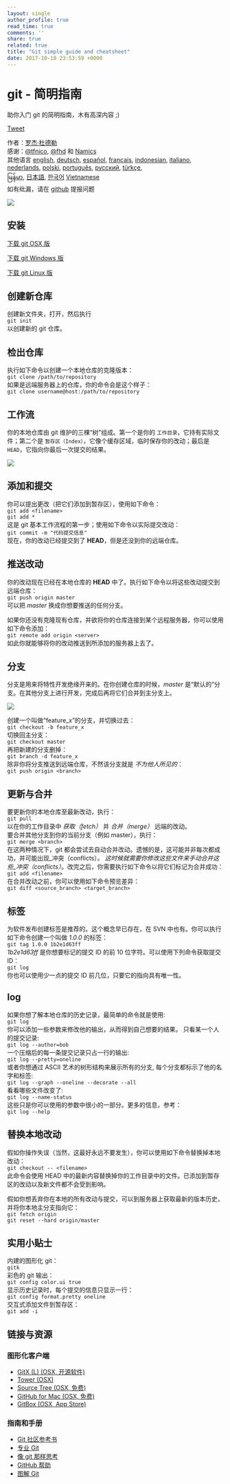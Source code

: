 ```yaml
---
layout: single
author_profile: true
read_time: true
comments: ''
share: true
related: true
title: "Git simple guide and cheatsheet"
date: 2017-10-18 23:53:59 +0000
---
```

<div class="scrollblock block-title">

# git - 简明指南

助你入门 git 的简明指南，木有高深内容 ;)

[Tweet](https://twitter.com/share) <script>!function(d,s,id){var js,fjs=d.getElementsByTagName(s)[0];if(!d.getElementById(id)){js=d.createElement(s);js.id=id;js.src="//platform.twitter.com/widgets.js";fjs.parentNode.insertBefore(js,fjs);}}(document,"script","twitter-wjs");</script>

作者：[罗杰·杜德勒](http://www.twitter.com/rogerdudler)  
感谢：[@tfnico](http://www.twitter.com/tfnico), [@fhd](http://www.twitter.com/fhd) 和 [Namics](http://www.namics.com)  
其他语言 [english](index.html), [deutsch](index.de.html), [español](index.es.html), [français](index.fr.html), [indonesian](index.id.html), [italiano](index.it.html), [nederlands](index.nl.html), [polski](index.pl.html), [português](index.pt_BR.html), [русский](index.ru.html), [türkçe](index.tr.html),  
[မြန်မာ](index.my.html), [日本語](index.ja.html), [한국어](index.ko.html) [Vietnamese](index.vi.html)  
如有纰漏，请在 [github](https://github.com/rogerdudler/git-guide/issues) 提报问题

![](img/arrow.png)</div>

<a name="setup"></a>

<div class="scrollblock block-setup">

## 安装

[下载 git OSX 版](http://git-scm.com/download/mac)

[下载 git Windows 版](http://git-for-windows.github.io/)

[下载 git Linux 版](http://book.git-scm.com/2_installing_git.html)

</div>

<a name="create"></a>

<div class="scrollblock block-create">

## 创建新仓库

创建新文件夹，打开，然后执行  
`git init`  
以创建新的 git 仓库。

</div>

<a name="checkout"></a>

<div class="scrollblock block-checkout">

## 检出仓库

执行如下命令以创建一个本地仓库的克隆版本：  
`git clone /path/to/repository`  
如果是远端服务器上的仓库，你的命令会是这个样子：  
`git clone username@host:/path/to/repository`

</div>

<a name="trees"></a>

<div class="scrollblock block-trees">

## 工作流

你的本地仓库由 git 维护的三棵“树”组成。第一个是你的 `工作目录`，它持有实际文件；第二个是 `暂存区（Index）`，它像个缓存区域，临时保存你的改动；最后是 `HEAD`，它指向你最后一次提交的结果。

![](img/trees.png)</div>

<a name="add"></a>

<div class="scrollblock block-add">

## 添加和提交

你可以提出更改（把它们添加到暂存区），使用如下命令：  
`git add <filename>`  
`git add *`  
这是 git 基本工作流程的第一步；使用如下命令以实际提交改动：  
`git commit -m "代码提交信息"`  
现在，你的改动已经提交到了 **HEAD**，但是还没到你的远端仓库。

</div>

<a name="push"></a>

<div class="scrollblock block-remote">

## 推送改动

你的改动现在已经在本地仓库的 **HEAD** 中了。执行如下命令以将这些改动提交到远端仓库：  
`git push origin master`  
可以把 _master_ 换成你想要推送的任何分支。  

如果你还没有克隆现有仓库，并欲将你的仓库连接到某个远程服务器，你可以使用如下命令添加：  
`git remote add origin <server>`  
如此你就能够将你的改动推送到所添加的服务器上去了。  

</div>

<a name="branching"></a>

<div class="scrollblock block-branching">

## 分支

分支是用来将特性开发绝缘开来的。在你创建仓库的时候，_master_ 是“默认的”分支。在其他分支上进行开发，完成后再将它们合并到主分支上。

![](img/branches.png)

创建一个叫做“feature_x”的分支，并切换过去：  
`git checkout -b feature_x`  
切换回主分支：  
`git checkout master`  
再把新建的分支删掉：  
`git branch -d feature_x`  
除非你将分支推送到远端仓库，不然该分支就是 _不为他人所见的_：  
`git push origin <branch>`

</div>

<a name="update"></a>

<div class="scrollblock block-merging">

## 更新与合并

要更新你的本地仓库至最新改动，执行：  
`git pull`  
以在你的工作目录中 _获取（fetch）_ 并 _合并（merge）_ 远端的改动。  
要合并其他分支到你的当前分支（例如 master），执行：  
`git merge <branch>`  
在这两种情况下，git 都会尝试去自动合并改动。遗憾的是，这可能并非每次都成功，并可能出现_冲突（conflicts）_。 这时候就需要你修改这些文件来手动合并这些_冲突（conflicts）_。改完之后，你需要执行如下命令以将它们标记为合并成功：  
`git add <filename>`  
在合并改动之前，你可以使用如下命令预览差异：  
`git diff <source_branch> <target_branch>`

</div>

<a name="tagging"></a>

<div class="scrollblock block-tagging">

## 标签

为软件发布创建标签是推荐的。这个概念早已存在，在 SVN 中也有。你可以执行如下命令创建一个叫做 _1.0.0_ 的标签：  
`git tag 1.0.0 1b2e1d63ff`  
_1b2e1d63ff_ 是你想要标记的提交 ID 的前 10 位字符。可以使用下列命令获取提交 ID：  
`git log`  
你也可以使用少一点的提交 ID 前几位，只要它的指向具有唯一性。

</div>

<a name="log"></a>

<div class="scrollblock block-log">

## log

如果你想了解本地仓库的历史记录，最简单的命令就是使用:  
`git log`  
你可以添加一些参数来修改他的输出，从而得到自己想要的结果。 只看某一个人的提交记录:  
`git log --author=bob`  
一个压缩后的每一条提交记录只占一行的输出:  
`git log --pretty=oneline`  
或者你想通过 ASCII 艺术的树形结构来展示所有的分支, 每个分支都标示了他的名字和标签:  
`git log --graph --oneline --decorate --all`  
看看哪些文件改变了:  
`git log --name-status`  
这些只是你可以使用的参数中很小的一部分。更多的信息，参考：  
`git log --help`  

</div>

<a name="checkout-replace"></a>

<div class="scrollblock block-checkout-replace">

## 替换本地改动

假如你操作失误（当然，这最好永远不要发生），你可以使用如下命令替换掉本地改动：  
`git checkout -- <filename>`  
此命令会使用 HEAD 中的最新内容替换掉你的工作目录中的文件。已添加到暂存区的改动以及新文件都不会受到影响。

假如你想丢弃你在本地的所有改动与提交，可以到服务器上获取最新的版本历史，并将你本地主分支指向它：  
`git fetch origin`  
`git reset --hard origin/master`

</div>

<a name="hints"></a>

<div class="scrollblock block-hints">

## 实用小贴士

内建的图形化 git：  
`gitk`  
彩色的 git 输出：  
`git config color.ui true`  
显示历史记录时，每个提交的信息只显示一行：  
`git config format.pretty oneline`  
交互式添加文件到暂存区：  
`git add -i`

</div>

<a name="resources"></a>

<div class="scrollblock block-resources">

## 链接与资源

### 图形化客户端

*   [GitX (L) (OSX, 开源软件)](http://gitx.laullon.com/)
*   [Tower (OSX)](http://www.git-tower.com/)
*   [Source Tree (OSX, 免费)](http://www.sourcetreeapp.com/)
*   [GitHub for Mac (OSX, 免费)](http://mac.github.com/)
*   [GitBox (OSX, App Store)](https://itunes.apple.com/gb/app/gitbox/id403388357?mt=12)

### 指南和手册

*   [Git 社区参考书](http://book.git-scm.com/)
*   [专业 Git](http://progit.org/book/)
*   [像 git 那样思考](http://think-like-a-git.net/)
*   [GitHub 帮助](http://help.github.com/)
*   [图解 Git](http://marklodato.github.io/visual-git-guide/index-zh-cn.html)

</div>

[](http://www.git-tower.com/?source=rd)[](files/git_cheat_sheet.pdf)
